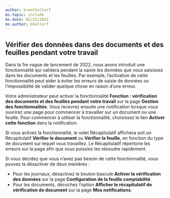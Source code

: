 ```yaml
---
author: brentholtorf
ms.topic: include
ms.date: 02/23/2022
ms.author: bholtorf
---
```

## Vérifier des données dans des documents et des feuilles pendant votre travail

Dans la 1re vague de lancement de 2022, nous avons introduit une fonctionnalité qui validera pendant la saisie les données que vous saisissez dans les documents et les feuilles. Par exemple, l’activation de cette fonctionnalité peut aider à éviter les erreurs de saisie de données ou l’impossibilité de valider quelque chose en raison d’une erreur. 

Votre administrateur peut activer la fonctionnalité **Fonction : vérification des documents et des feuilles pendant votre travail** sur la page **Gestion des fonctionnalités**. Vous recevrez ensuite une notification lorsque vous ouvrirez une page pour commencer à travailler sur un document ou une feuille. Pour commencer à utiliser la fonctionnalité, choisissez le lien **Activer cette fonction** dans la notification. 

Si vous activez la fonctionnalité, le volet Récapitulatif affichera soit un Récapitulatif **Vérifier le document** ou **Vérifier la feuille**, en fonction du type de document sur lequel vous travaillez. Le Récapitulatif répertorie les erreurs sur la page afin que vous puissiez les résoudre rapidement.

Si vous décidez que vous n’avez pas besoin de cette fonctionnalité, vous pouvez la désactiver de deux manières :

* Pour les journaux, désactivez le bouton bascule **Activer la vérification des données** sur la page **Configuration de la feuille comptabilité**.
* Pour les documents, décochez l’option **Afficher le récapitulatif de vérification de document** sur la page **Mes notifications**.